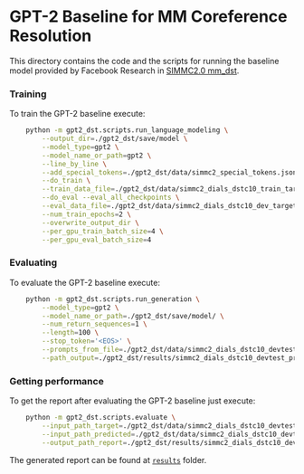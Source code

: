 # GPT-2 Baseline for MM Coreference Resolution

This directory contains the code and the scripts for running the baseline model provided by Facebook Research in [SIMMC2.0 mm_dst](https://github.com/facebookresearch/simmc2/tree/main/model/mm_dst).

### Training
To train the GPT-2 baseline execute:
```bash
    python -m gpt2_dst.scripts.run_language_modeling \
        --output_dir=./gpt2_dst/save/model \
        --model_type=gpt2 \
        --model_name_or_path=gpt2 \
        --line_by_line \
        --add_special_tokens=./gpt2_dst/data/simmc2_special_tokens.json \
        --do_train \
        --train_data_file=./gpt2_dst/data/simmc2_dials_dstc10_train_target.txt \
        --do_eval --eval_all_checkpoints \
        --eval_data_file=./gpt2_dst/data/simmc2_dials_dstc10_dev_target.txt \
        --num_train_epochs=2 \
        --overwrite_output_dir \
        --per_gpu_train_batch_size=4 \
        --per_gpu_eval_batch_size=4
```

### Evaluating
To evaluate the GPT-2 baseline execute:
```bash
    python -m gpt2_dst.scripts.run_generation \
        --model_type=gpt2 \
        --model_name_or_path=./gpt2_dst/save/model/ \
        --num_return_sequences=1 \
        --length=100 \
        --stop_token='<EOS>' \
        --prompts_from_file=./gpt2_dst/data/simmc2_dials_dstc10_devtest_predict.txt \
        --path_output=./gpt2_dst/results/simmc2_dials_dstc10_devtest_predicted.txt
```

### Getting performance
To get the report after evaluating the GPT-2 baseline just execute:
```bash
    python -m gpt2_dst.scripts.evaluate \
        --input_path_target=./gpt2_dst/data/simmc2_dials_dstc10_devtest_target.txt \
        --input_path_predicted=./gpt2_dst/data/simmc2_dials_dstc10_devtest_predicted.txt \
        --output_path_report=./gpt2_dst/results/simmc2_dials_dstc10_devtest_report.json
```

The generated report can be found at [`results`](https://github.com/AlejandroSantorum/simmc2-Multimodal_Coreference_Resolution/tree/main/models/gpt2_baseline/gpt2_dst/results) folder.
